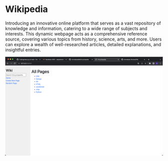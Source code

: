 # Wikipedia

Introducing an innovative online platform that serves as a vast repository of knowledge and information, catering to a wide range of subjects and interests. This dynamic webpage acts as a comprehensive reference source, covering various topics from history, science, arts, and more. Users can explore a wealth of well-researched articles, detailed explanations, and insightful entries.

![screenshot image 1](https://github.com/kromabyte/MyEncyclopedia/blob/master/images/screen1.png)
